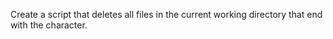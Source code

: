 Create a script that deletes all files in the current working directory that end with the character.
